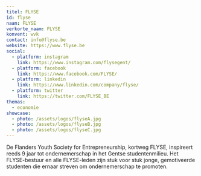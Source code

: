 ```yaml
---
titel: FLYSE
id: flyse
naam: FLYSE
verkorte_naam: FLYSE
konvent: wvk
contact: info@flyse.be
website: https://www.flyse.be
social:
  - platform: instagram
    link: https://www.instagram.com/flysegent/
  - platform: facebook
    link: https://www.facebook.com/FLYSE/
  - platform: linkedin
    link: https://www.linkedin.com/company/flyse/
  - platform: twitter
    link: https://twitter.com/FLYSE_BE
themas:
  - economie
showcase:
  - photo: /assets/logos/flyseA.jpg
  - photo: /assets/logos/flyseB.jpg
  - photo: /assets/logos/flyseC.jpg
---
```


De Flanders Youth Society for Entrepreneurship, kortweg FLYSE, inspireert reeds 9 jaar tot ondernemerschap in het Gentse studentenmilieu. Het FLYSE-bestuur en alle FLYSE-leden zijn stuk voor stuk jonge, gemotiveerde studenten die ernaar streven om ondernemerschap te promoten.
